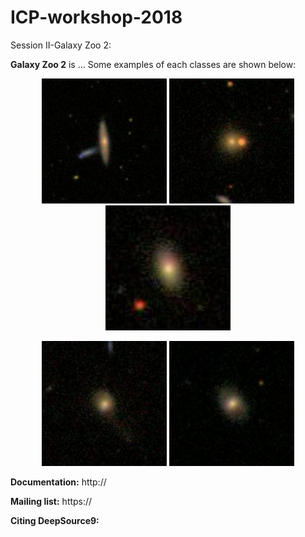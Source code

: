 ICP-workshop-2018
=======

Session II-Galaxy Zoo 2:

**Galaxy Zoo 2** is ...
Some examples of each classes are shown below:
<p align="center">
  <img src="./images/cigar_shaped_0" width="200"/>
  <img src="./images/comp_round_0" width="200"/>
  <img src="./images/mid_round_0" width="200"/>
</p>

<p align="center">
  <img src="./images/no_bar_arm_0" width="200"/>
  <img src="./images/no_bar_no_arm_0" width="200"/>
</p>


**Documentation:** http://

**Mailing list:** https://

**Citing DeepSource9:** 
